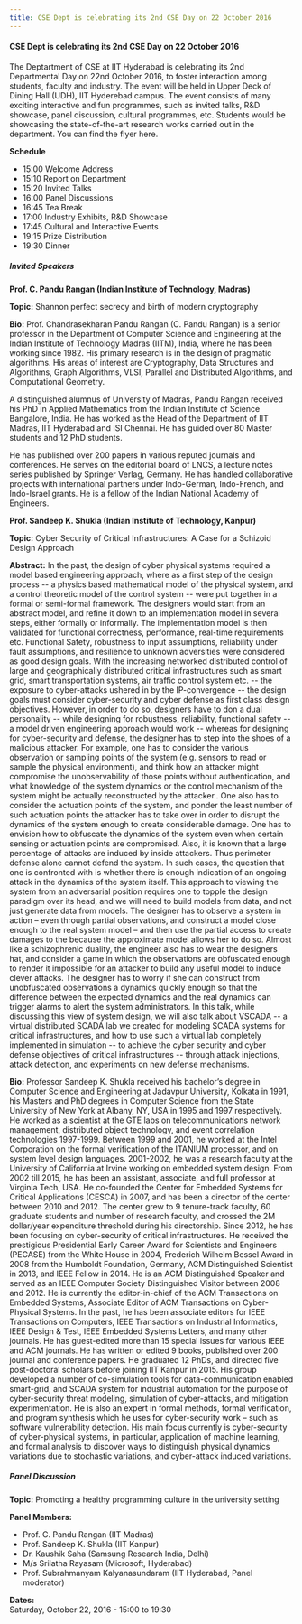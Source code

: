 ```yaml
---
title: CSE Dept is celebrating its 2nd CSE Day on 22 October 2016
---
```


#### **CSE Dept is celebrating its 2nd CSE Day on 22 October 2016**
 

The Deptartment of CSE at IIT Hyderabad is celebrating its 2nd Departmental Day on 22nd October 2016, to foster interaction among students, faculty and industry. The event will be held in Upper Deck of Dining Hall (UDH), IIT Hyderebad campus. The event consists of many exciting interactive and fun programmes, such as invited talks, R&D showcase, panel discussion, cultural programmes, etc. Students would be showcasing the state-of-the-art research works carried out in the department. You can find the flyer here.

**Schedule**

  * 15:00    Welcome Address
  * 15:10    Report on Department
  * 15:20    Invited Talks
  * 16:00    Panel Discussions
  * 16:45    Tea Break
  * 17:00    Industry Exhibits, R&D Showcase
  * 17:45    Cultural and Interactive Events
  * 19:15    Prize Distribution
  * 19:30    Dinner

##### **Invited Speakers**

**Prof. C. Pandu Rangan (Indian Institute of Technology, Madras)**

**Topic:** Shannon perfect secrecy and birth of modern cryptography

**Bio:** Prof. Chandrasekharan Pandu Rangan (C. Pandu Rangan) is a senior professor in the Department of Computer Science and Engineering at the Indian Institute of Technology Madras (IITM), India, where he has been working since 1982. His primary research is in the design of pragmatic algorithms. His areas of interest are Cryptography, Data Structures and Algorithms, Graph Algorithms, VLSI, Parallel and Distributed Algorithms, and Computational Geometry.

A distinguished alumnus of University of Madras, Pandu Rangan received his PhD in Applied Mathematics from the Indian Institute of Science Bangalore, India. He has worked as the Head of the Department of IIT Madras, IIT Hyderabad and ISI Chennai. He has guided over 80 Master students and 12 PhD students.

He has published over 200 papers in various reputed journals and conferences. He serves on the editorial board of LNCS, a lecture notes series published by Springer Verlag, Germany. He has handled collaborative projects with international partners under Indo-German, Indo-French, and Indo-Israel grants. He is a fellow of the Indian National Academy of Engineers.

**Prof. Sandeep K. Shukla (Indian Institute of Technology, Kanpur)**

**Topic:** Cyber Security of Critical Infrastructures: A Case for a Schizoid Design Approach

**Abstract:** In the past, the design of cyber physical systems required a model based engineering approach, where as a first step of the design process -- a physics based mathematical model of the physical system, and a control theoretic model of the control system -- were put together in a formal or semi-formal framework. The designers would start from an abstract model, and refine it down to an implementation model in several steps, either formally or informally. The implementation model is then validated for functional correctness, performance, real-time requirements etc. Functional Safety, robustness to input assumptions, reliability under fault assumptions, and resilience to unknown adversities were considered as good design goals. With the increasing networked distributed control of large and geographically distributed critical infrastructures such as smart grid, smart transportation systems, air traffic control system etc. -- the exposure to cyber-attacks ushered in by the IP-convergence -- the design goals must consider cyber-security and cyber defense as first class design objectives. However, in order to do so, designers have to don a dual personality -- while designing for robustness, reliability, functional safety -- a model driven engineering approach would work -- whereas for designing for cyber-security and defense, the designer has to step into the shoes of a malicious attacker. For example, one has to consider the various observation or sampling points of the system (e.g. sensors to read or sample the physical environment), and think how an attacker might compromise the unobservability of those points without authentication, and what knowledge of the system dynamics or the control mechanism of the system might be actually reconstructed by the attacker.. One also has to consider the actuation points of the system, and ponder the least number of such actuation points the attacker has to take over in order to disrupt the dynamics of the system enough to create considerable damage. One has to envision how to obfuscate the dynamics of the system even when certain sensing or actuation points are compromised. Also, it is known that a large percentage of attacks are induced by inside attackers. Thus perimeter defense alone cannot defend the system. In such cases, the question that one is confronted with is whether there is enough indication of an ongoing attack in the dynamics of the system itself. This approach to viewing the system from an adversarial position requires one to topple the design paradigm over its head, and we will need to build models from data, and not just generate data from models. The designer has to observe a system in action – even through partial observations, and construct a model close enough to the real system model – and then use the partial access to create damages to the because the approximate model allows her to do so. Almost like a schizophrenic duality, the engineer also has to wear the designers hat, and consider a game in which the observations are obfuscated enough to render it impossible for an attacker to build any useful model to induce clever attacks. The designer has to worry if she can construct from unobfuscated observations a dynamics quickly enough so that the difference between the expected dynamics and the real dynamics can trigger alarms to alert the system administrators. In this talk, while discussing this view of system design, we will also talk about VSCADA -- a virtual distributed SCADA lab we created for modeling SCADA systems for critical infrastructures, and how to use such a virtual lab completely implemented in simulation -- to achieve the cyber security and cyber defense objectives of critical infrastructures -- through attack injections, attack detection, and experiments on new defense mechanisms.

**Bio:** Professor Sandeep K. Shukla received his bachelor’s degree in Computer Science and Engineering at Jadavpur University, Kolkata in 1991, his Masters and PhD degrees in Computer Science from the State University of New York at Albany, NY, USA in 1995 and 1997 respectively. He worked as a scientist at the GTE labs on telecommunications network management, distributed object technology, and event correlation technologies 1997-1999. Between 1999 and 2001, he worked at the Intel Corporation on the formal verification of the ITANIUM processor, and on system level design languages. 2001-2002, he was a research faculty at the University of California at Irvine working on embedded system design. From 2002 till 2015, he has been an assistant, associate, and full professor at Virginia Tech, USA. He co-founded the Center for Embedded Systems for Critical Applications (CESCA) in 2007, and has been a director of the center between 2010 and 2012. The center grew to 9 tenure-track faculty, 60 graduate students and number of research faculty, and crossed the 2M dollar/year expenditure threshold during his directorship. Since 2012, he has been focusing on cyber-security of critical infrastructures. He received the prestigious Presidential Early Career Award for Scientists and Engineers (PECASE) from the White House in 2004, Frederich Wilhelm Bessel Award in 2008 from the Humboldt Foundation, Germany, ACM Distinguished Scientist in 2013, and IEEE Fellow in 2014. He is an  ACM Distinguished Speaker  and served as an  IEEE Computer Society Distinguished Visitor between 2008 and 2012. He is currently the editor-in-chief of the ACM Transactions on Embedded Systems, Associate Editor of ACM Transactions on Cyber-Physical Systems.  In the past, he has been associate editors for IEEE Transactions on Computers, IEEE Transactions on Industrial Informatics, IEEE Design & Test, IEEE Embedded Systems Letters, and many other journals. He has guest-edited more than 15 special issues for various IEEE and ACM journals. He has written or edited 9 books, published over 200 journal and conference papers. He graduated 12 PhDs, and directed five post-doctoral scholars before joining IIT Kanpur in 2015. His group developed a number of co-simulation tools for data-communication enabled smart-grid, and SCADA system for industrial automation for the purpose of cyber-security threat modeling, simulation of cyber-attacks, and mitigation experimentation. He is also an expert in formal methods, formal verification, and program synthesis which he uses for cyber-security work – such as software vulnerability detection. His main focus currently is cyber-security of cyber-physical systems, in particular, application of machine learning, and formal analysis to discover ways to distinguish physical dynamics variations due to stochastic variations, and cyber-attack induced variations.

##### **Panel Discussion**
**Topic:** Promoting a healthy programming culture in the university setting

**Panel Members:**

   * Prof. C. Pandu Rangan (IIT Madras) 
   * Prof. Sandeep K. Shukla (IIT Kanpur)
   * Dr. Kaushik Saha (Samsung Research India, Delhi)
   * M/s Srilatha Rayasam (Microsoft, Hyderabad)
   * Prof. Subrahmanyam Kalyanasundaram (IIT Hyderabad, Panel moderator)
 
**Dates:**  
Saturday, October 22, 2016 - 15:00 to 19:30